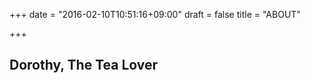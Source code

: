 +++
date = "2016-02-10T10:51:16+09:00"
draft = false
title = "ABOUT"

+++

## Dorothy, The Tea Lover
